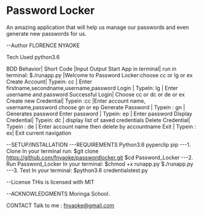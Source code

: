 # Password Locker

An amazing application that will help us manage our passwords and even generate new passwords for us.

--Author
FLORENCE NYAOKE

Tech Used
python3.6

BDD
Behavior| Short Code |Input Output
Start App in terminal| run in terminal: $./runapp.py |Welcome to Password Locker:choose cc or lg or ex
Create Account| Typein: cc | Enter firstname,secondname,username,password
Login | TypeIn: lg | Enter username and password
Successful Login| Choose cc or dc or de or ex
Create new Credential| Typein :cc |Enter account name, username,password choose gn or ep
Generate Password | Typein : gn | Generates password
Enter password |  Typein: ep | Enter password
Display Credential| Typein: dc | display list of saved credentials
Delete Credential|  Typein : de | Enter account name then delete by accountname
Exit | Typein : ex| Exit current navigation

--SETUP/INSTALLATION
---REQUIREMENTS
Python3.6
pyperclip
pip
---1. Clone
In your terminal run:
$git clone <https://github.com/fnyaoke/passwordlocker.git>
$cd Password_Locker
---2. Run Password_Locker
In your terminal:
$chmod +x runapp.py
$./runapp.py
---3. Test
In your terminal:
$python3.6 credentialstest.py

--License
THis is licensed with MIT

--ACKNOWLEDGMENTS
Moringa School.

CONTACT
Talk to me : fnyaoke@gmail.com
